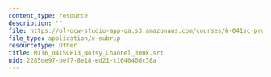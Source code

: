 ```yaml
---
content_type: resource
description: ''
file: https://ol-ocw-studio-app-qa.s3.amazonaws.com/courses/6-041sc-probabilistic-systems-analysis-and-applied-probability-fall-2013/2285de97bef78e18ed21c164040dc38a_MIT6_041SCF13_Noisy_Channel_300k.srt
file_type: application/x-subrip
resourcetype: Other
title: MIT6_041SCF13_Noisy_Channel_300k.srt
uid: 2285de97-bef7-8e18-ed21-c164040dc38a
---
```

